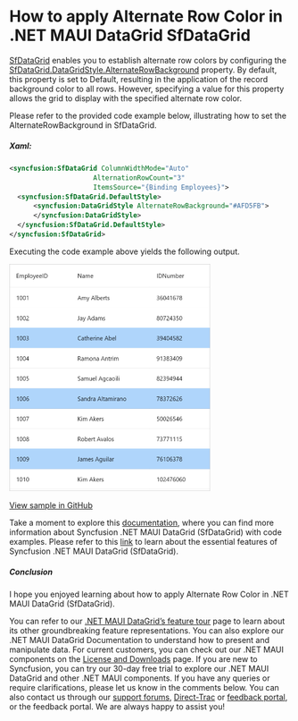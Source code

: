 # How to apply Alternate Row Color in .NET MAUI DataGrid SfDataGrid
[SfDataGrid](https://www.syncfusion.com/maui-controls/maui-datagrid) enables you to establish alternate row colors by configuring the [SfDataGrid.DataGridStyle.AlternateRowBackground](https://help.syncfusion.com/cr/maui/Syncfusion.Maui.DataGrid.DataGridStyle.html#Syncfusion_Maui_DataGrid_DataGridStyle_AlternateRowBackground) property. By default, this property is set to Default, resulting in the application of the record background color to all rows. However, specifying a value for this property allows the grid to display with the specified alternate row color.

Please refer to the provided code example below, illustrating how to set the AlternateRowBackground in SfDataGrid.
##### Xaml:
 ```XML
<syncfusion:SfDataGrid ColumnWidthMode="Auto"
                      AlternationRowCount="3"
                      ItemsSource="{Binding Employees}">
   <syncfusion:SfDataGrid.DefaultStyle>
       <syncfusion:DataGridStyle AlternateRowBackground="#AFD5FB">
       </syncfusion:DataGridStyle>
   </syncfusion:SfDataGrid.DefaultStyle>
</syncfusion:SfDataGrid>
 ```
 

Executing the code example above yields the following output.

<img src="AlternateRowBackground.png" width="360">

[View sample in GitHub](https://github.com/SyncfusionExamples/How-to-apply-Alternate-Row-Color-in-.NET-MAUI-DataGrid-SfDataGrid/tree/master)

Take a moment to explore this [documentation](https://help.syncfusion.com/maui/datagrid/overview), where you can find more information about Syncfusion .NET MAUI DataGrid (SfDataGrid) with code examples. Please refer to this [link](https://www.syncfusion.com/maui-controls/maui-datagrid) to learn about the essential features of Syncfusion .NET MAUI DataGrid (SfDataGrid).

##### Conclusion

I hope you enjoyed learning about how to apply Alternate Row Color in .NET MAUI DataGrid (SfDataGrid).

You can refer to our [.NET MAUI DataGrid’s feature tour](https://www.syncfusion.com/maui-controls/maui-datagrid) page to learn about its other groundbreaking feature representations. You can also explore our .NET MAUI DataGrid Documentation to understand how to present and manipulate data. For current customers, you can check out our .NET MAUI components on the [License and Downloads](https://www.syncfusion.com/account/downloads) page. If you are new to Syncfusion, you can try our 30-day free trial to explore our .NET MAUI DataGrid and other .NET MAUI components. If you have any queries or require clarifications, please let us know in the comments below. You can also contact us through our [support forums](https://www.syncfusion.com/forums), [Direct-Trac](https://support.syncfusion.com/account/login?ReturnUrl=%2Faccount%2Fconnect%2Fauthorize%2Fcallback%3Fclient_id%3Dc54e52f3eb3cde0c3f20474f1bc179ed%26redirect_uri%3Dhttps%253A%252F%252Fsupport.syncfusion.com%252Fagent%252Flogincallback%26response_type%3Dcode%26scope%3Dopenid%2520profile%2520agent.api%2520integration.api%2520offline_access%2520kb.api%26state%3D8db41f98953a4d9ba40407b150ad4cf2%26code_challenge%3DvwHoT64z2h21eP_A9g7JWtr3vp3iPrvSjfh5hN5C7IE%26code_challenge_method%3DS256%26response_mode%3Dquery) or [feedback portal](https://www.syncfusion.com/feedback/maui?control=sfdatagrid), or the feedback portal. We are always happy to assist you!
